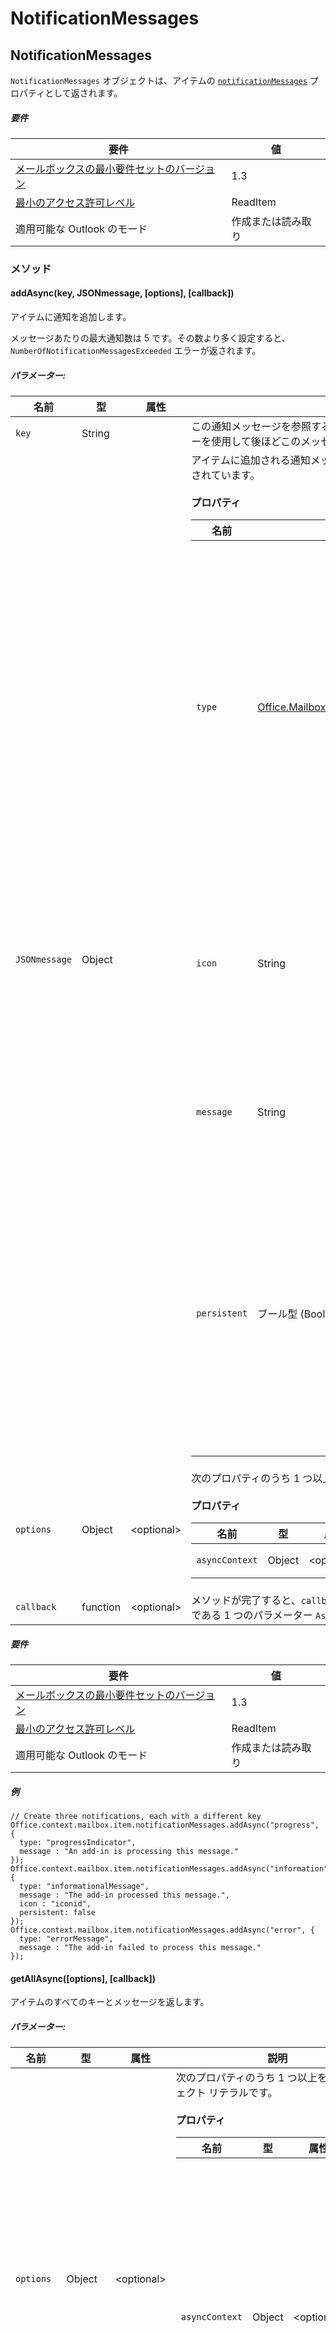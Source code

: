 

# NotificationMessages

## NotificationMessages

`NotificationMessages` オブジェクトは、アイテムの [`notificationMessages`](Office.context.mailbox.item.md#notificationmessages-notificationmessages) プロパティとして返されます。

##### 要件

|要件| 値|
|---|---|
|[メールボックスの最小要件セットのバージョン](./tutorial-api-requirement-sets.md)| 1.3|
|[最小のアクセス許可レベル](../../docs/outlook/understanding-outlook-add-in-permissions.md)| ReadItem|
|適用可能な Outlook のモード| 作成または読み取り|

### メソッド

####  addAsync(key, JSONmessage, [options], [callback])

アイテムに通知を追加します。

メッセージあたりの最大通知数は 5 です。その数より多く設定すると、`NumberOfNotificationMessagesExceeded` エラーが返されます。

##### パラメーター:

|名前| 型| 属性| 説明|
|---|---|---|---|
|`key`| String||この通知メッセージを参照するために使用される、開発者が指定したキー。開発者は、このキーを使用して後ほどこのメッセージを変更できます。32 文字以内にしてください。|
|`JSONmessage`| Object||アイテムに追加される通知メッセージを格納する JSON オブジェクト。次のプロパティで構成されています。<br/><br/>**プロパティ**<br/><table class="nested-table"><thead><tr><th>名前</th><th>型</th><th>説明</th></tr></thead><tbody><tr><td><code>type</code></td><td><a href="Office.MailboxEnums.md#.ItemNotificationMessageType">Office.MailboxEnums.ItemNotificationMessageType</a></td><td>メッセージの型を指定します。型が <code>ProgressIndicator</code> または <code>ErrorMessage</code> である場合、アイコンが自動的に提供され、メッセージは永続的ではありません。したがって、icon プロパティと persistent プロパティは、これらの型のメッセージでは無効になります。それらを指定すると、<code>ArgumentException</code> が生じます。型が <code>ProgressIndicator</code> である場合、開発者は操作の完了時に進行状況インジケーターを置き換える必要があります。</td></tr><tr><td><code>icon</code></td><td>String</td><td><code>Resource</code>セクションのマニフェストで定義されているアイコンへの参照。情報バー領域に表示されます。これは型が <code>InformationalMessage</code> である場合にのみ適用可能です。サポートされていない型にこのパラメーターを指定すると例外が生じます。</td></tr><tr><td><code>message</code></td><td>String</td><td>通知メッセージのテキスト。最大の長さは 150 文字です。開発者が、長めの文字列を渡した場合、<code>ArgumentOutOfRange</code> 例外がスローされます。</td></tr><tr><td><code>persistent</code></td><td>ブール型 (Boolean)</td><td>型が <code>InformationalMessage</code> の場合にのみ適用可能。<code>true</code> の場合、メッセージはこのアドインによって削除されるか、ユーザーが非表示にするまで残されます。<code>false</code> の場合、ユーザーが別のアイテムに移動すると削除されます。エラーの通知の場合、メッセージはユーザーが 1 回表示するまで残されます。このパラメーターをサポートされない型に指定すると、例外がスローされます。</td></tr></tbody></table>|
|`options`| Object| &lt;optional&gt;|次のプロパティのうち 1 つ以上を含むオブジェクト リテラルです。<br/><br/>**プロパティ**<br/><table class="nested-table"><thead><tr><th>名前</th><th>型</th><th>属性</th><th>説明</th></tr></thead><tbody><tr><td><code>asyncContext</code></td><td>Object</td><td>&lt;optional&gt;</td><td>開発者は、コールバック メソッドでアクセスしたい任意のオブジェクトを提供できます。</td></tr></tbody></table>|
|`callback`| function| &lt;optional&gt;|メソッドが完了すると、`callback` パラメーターに渡された関数が、[`asyncResult`](simple-types.md#asyncresult) オブジェクトである 1 つのパラメーター `AsyncResult` で呼び出されます。 |

##### 要件

|要件| 値|
|---|---|
|[メールボックスの最小要件セットのバージョン](./tutorial-api-requirement-sets.md)| 1.3|
|[最小のアクセス許可レベル](../../docs/outlook/understanding-outlook-add-in-permissions.md)| ReadItem|
|適用可能な Outlook のモード| 作成または読み取り|

##### 例

```
// Create three notifications, each with a different key
Office.context.mailbox.item.notificationMessages.addAsync("progress", {
  type: "progressIndicator",
  message : "An add-in is processing this message."
});
Office.context.mailbox.item.notificationMessages.addAsync("information", {
  type: "informationalMessage",
  message : "The add-in processed this message.",
  icon : "iconid",
  persistent: false
});
Office.context.mailbox.item.notificationMessages.addAsync("error", {
  type: "errorMessage",
  message : "The add-in failed to process this message."
});
```

####  getAllAsync([options], [callback])

アイテムのすべてのキーとメッセージを返します。

##### パラメーター:

|名前| 型| 属性| 説明|
|---|---|---|---|
|`options`| Object| &lt;optional&gt;|次のプロパティのうち 1 つ以上を含むオブジェクト リテラルです。<br/><br/>**プロパティ**<br/><table class="nested-table"><thead><tr><th>名前</th><th>型</th><th>属性</th><th>説明</th></tr></thead><tbody><tr><td><code>asyncContext</code></td><td>Object</td><td>&lt;optional&gt;</td><td>開発者は、コールバック メソッドでアクセスしたい任意のオブジェクトを提供できます。</td></tr></tbody></table>|
|`callback`| function| &lt;optional&gt;|メソッドが完了すると、`callback` パラメーターに渡された関数が、[`asyncResult`](simple-types.md#asyncresult) オブジェクトである 1 つのパラメーター `AsyncResult` で呼び出されます。

正常な完了時に、`asyncResult.value` プロパティには [`NotificationMessageDetails`](simple-types.md#notificationmessagedetails) オブジェクトの配列が含まれます。|

##### 要件

|要件| 値|
|---|---|
|[メールボックスの最小要件セットのバージョン](./tutorial-api-requirement-sets.md)| 1.3|
|[最小のアクセス許可レベル](../../docs/outlook/understanding-outlook-add-in-permissions.md)| ReadItem|
|適用可能な Outlook のモード| 作成または読み取り|

##### 例

```
// Get all notifications
Office.context.mailbox.item.notificationMessages.getAllAsync(function (asyncResult) {
  if (asyncResult.status != "failed") {
    Office.context.mailbox.item.notificationMessages.replaceAsync( "notifications", {
      type: "informationalMessage",
      message : "Found " + asyncResult.value.length + " notifications.",
      icon : "iconid",
      persistent: false
    });
  }
});
```

####  removeAsync(key, [options], [callback])

アイテムの通知メッセージを削除します。

##### パラメーター:

|名前| 型| 属性| 説明|
|---|---|---|---|
|`key`| String||通知メッセージを削除するためのキー。|
|`options`| Object| &lt;optional&gt;|次のプロパティのうち 1 つ以上を含むオブジェクト リテラルです。<br/><br/>**プロパティ**<br/><table class="nested-table"><thead><tr><th>名前</th><th>型</th><th>属性</th><th>説明</th></tr></thead><tbody><tr><td><code>asyncContext</code></td><td>Object</td><td>&lt;optional&gt;</td><td>開発者は、コールバック メソッドでアクセスしたい任意のオブジェクトを提供できます。</td></tr></tbody></table>|
|`callback`| function| &lt;optional&gt;|メソッドが完了すると、`callback` パラメーターに渡された関数が、[`asyncResult`](simple-types.md#asyncresult) オブジェクトである 1 つのパラメーター `AsyncResult` で呼び出されます。

キーが見つからない場合、`KeyNotFound` プロパティに `asyncResult.error` エラーが返されます。|

##### 要件

|要件| 値|
|---|---|
|[メールボックスの最小要件セットのバージョン](./tutorial-api-requirement-sets.md)| 1.3|
|[最小のアクセス許可レベル](../../docs/outlook/understanding-outlook-add-in-permissions.md)| ReadItem|
|適用可能な Outlook のモード| 作成または読み取り|

##### 例

```
// Remove a notification
Office.context.mailbox.item.notificationMessages.removeAsync("progress");
```

####  replaceAsync(key, JSONmessage, [options], [callback])

指定のキーが含まれる通知メッセージを別のメッセージに置換します。

指定したキーを持つ通知メッセージが存在しない場合は、`replaceAsync` が通知を追加します。

##### パラメーター:

|名前| 型| 属性| 説明|
|---|---|---|---|
|`key`| String||置換する通知メッセージのキー。32 文字以内にする必要があります。|
|`JSONmessage`| Object||既存のメッセージを置換する新しい通知メッセージを格納する JSON オブジェクト。次のプロパティで構成されています。<br/><br/>**プロパティ**<br/><table class="nested-table"><thead><tr><th>名前</th><th>型</th><th>説明</th></tr></thead><tbody><tr><td><code>type</code></td><td><a href="Office.MailboxEnums.md#.ItemNotificationMessageType">Office.MailboxEnums.ItemNotificationMessageType</a></td><td>メッセージの型を指定します。型が <code>ProgressIndicator</code> または <code>ErrorMessage</code> である場合、アイコンが自動的に提供され、メッセージは永続的ではありません。したがって、icon プロパティと persistent プロパティは、これらの型のメッセージでは無効になります。それらを指定すると、<code>ArgumentException</code> が生じます。型が <code>ProgressIndicator</code> である場合、開発者は操作の完了時に進行状況インジケーターを置き換える必要があります。</td></tr><tr><td><code>icon</code></td><td>String</td><td><code>Resource</code>セクションのマニフェストで定義されているアイコンへの参照。情報バー領域に表示されます。これは型が <code>InformationalMessage</code> である場合にのみ適用可能です。サポートされていない型にこのパラメーターを指定すると例外が生じます。</td></tr><tr><td><code>message</code></td><td>String</td><td>通知メッセージのテキスト。最大の長さは 150 文字です。開発者が、長めの文字列を渡した場合、<code>ArgumentOutOfRange</code> 例外がスローされます。</td></tr><tr><td><code>persistent</code></td><td>ブール型 (Boolean)</td><td>型が <code>InformationalMessage</code> の場合にのみ適用可能。<code>true</code> の場合、メッセージはこのアドインによって削除されるか、ユーザーが非表示にするまで残されます。<code>false</code> の場合、ユーザーが別のアイテムに移動すると削除されます。エラーの通知の場合、メッセージはユーザーが 1 回表示するまで残されます。このパラメーターをサポートされない型に指定すると、例外がスローされます。</td></tr></tbody></table>|
|`options`| Object| &lt;optional&gt;|次のプロパティのうち 1 つ以上を含むオブジェクト リテラルです。<br/><br/>**プロパティ**<br/><table class="nested-table"><thead><tr><th>名前</th><th>型</th><th>属性</th><th>説明</th></tr></thead><tbody><tr><td><code>asyncContext</code></td><td>Object</td><td>&lt;optional&gt;</td><td>開発者は、コールバック メソッドでアクセスしたい任意のオブジェクトを提供できます。</td></tr></tbody></table>|
|`callback`| function| &lt;optional&gt;|メソッドが完了すると、`callback` パラメーターに渡された関数が、[`asyncResult`](simple-types.md#asyncresult) オブジェクトである 1 つのパラメーター `AsyncResult` で呼び出されます。 |

##### 要件

|要件| 値|
|---|---|
|[メールボックスの最小要件セットのバージョン](./tutorial-api-requirement-sets.md)| 1.3|
|[最小のアクセス許可レベル](../../docs/outlook/understanding-outlook-add-in-permissions.md)| ReadItem|
|適用可能な Outlook のモード| 作成または読み取り|

##### 例

```
// Replace a notification with an informational notification
Office.context.mailbox.item.notificationMessages.replaceAsync("progress", {
  type: "informationalMessage",
  message : "The message was processed successfully.",
  icon : "iconid",
  persistent: false
});
```
